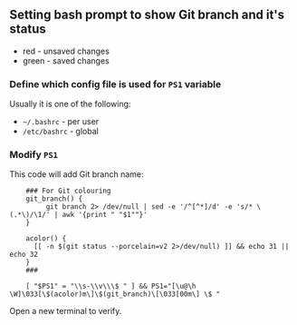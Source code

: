 ## Setting bash prompt to show Git branch and it's status
* red - unsaved changes
* green - saved changes

### Define which config file is used for `PS1` variable
Usually it is one of the following:
* `~/.bashrc` - per user
* `/etc/bashrc` - global

### Modify `PS1`
This code will add Git branch name:
```
    ### For Git colouring
    git_branch() {
         git branch 2> /dev/null | sed -e '/^[^*]/d' -e 's/* \(.*\)/\1/' | awk '{print " "$1""}'
    }

    acolor() {
      [[ -n $(git status --porcelain=v2 2>/dev/null) ]] && echo 31 || echo 32
    }
    ### 

    [ "$PS1" = "\\s-\\v\\\$ " ] && PS1="[\u@\h \W]\033[\$(acolor)m\]\$(git_branch)\[\033[00m\] \$ "

```

Open a new terminal to verify.
